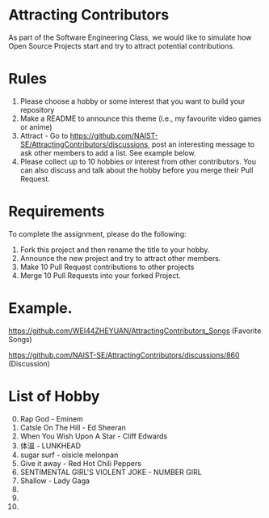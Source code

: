 # Attracting Contributors
As part of the Software Engineering Class, we would like to simulate how Open Source Projects start and try to attract potential contributions.

# Rules

1. Please choose a hobby or some interest that you want to build your repository
2. Make a README to announce this theme (i.e., my favourite video games or anime)
3. Attract - Go to https://github.com/NAIST-SE/AttractingContributors/discussions, post an interesting message to ask other members to add a list. See example below.
4. Please collect up to 10 hobbies or interest from other contributors. You can also discuss and talk about the hobby before you merge their Pull Request.

# Requirements
To complete the assignment, please do the following:
1. Fork this project and then rename the title to your hobby. 
2. Announce the new project and try to attract other members.
3. Make 10 Pull Request contributions to other projects
4. Merge 10 Pull Requests into your forked Project.

# Example. 
https://github.com/WEI44ZHEYUAN/AttractingContributors_Songs (Favorite Songs)

https://github.com/NAIST-SE/AttractingContributors/discussions/860 (Discussion)

# List of Hobby
0. Rap God - Eminem
1. Catsle On The Hill - Ed Sheeran
2. When You Wish Upon A Star - Cliff Edwards
3. 体温 - LUNKHEAD
4. sugar surf - oisicle melonpan
5. Give it away - Red Hot Chili Peppers
6. SENTIMENTAL GIRL'S VIOLENT JOKE - NUMBER GIRL
7. Shallow - Lady Gaga
8. 
9.
10.
